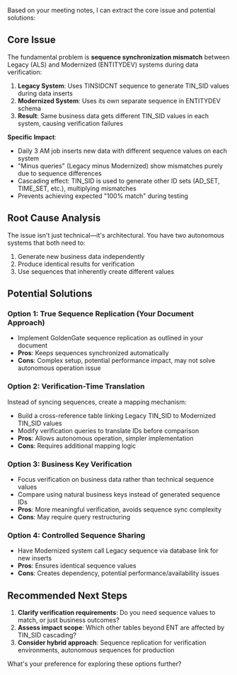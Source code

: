 Based on your meeting notes, I can extract the core issue and potential solutions:

## **Core Issue**

The fundamental problem is **sequence synchronization mismatch** between Legacy (ALS) and Modernized (ENTITYDEV) systems during data verification:

1. **Legacy System**: Uses TINSIDCNT sequence to generate TIN_SID values during data inserts
2. **Modernized System**: Uses its own separate sequence in ENTITYDEV schema 
3. **Result**: Same business data gets different TIN_SID values in each system, causing verification failures

**Specific Impact**:
- Daily 3 AM job inserts new data with different sequence values on each system
- "Minus queries" (Legacy minus Modernized) show mismatches purely due to sequence differences
- Cascading effect: TIN_SID is used to generate other ID sets (AD_SET, TIME_SET, etc.), multiplying mismatches
- Prevents achieving expected "100% match" during testing

## **Root Cause Analysis**

The issue isn't just technical—it's architectural. You have two autonomous systems that both need to:
1. Generate new business data independently 
2. Produce identical results for verification
3. Use sequences that inherently create different values

## **Potential Solutions**

### **Option 1: True Sequence Replication (Your Document Approach)**
- Implement GoldenGate sequence replication as outlined in your document
- **Pros**: Keeps sequences synchronized automatically
- **Cons**: Complex setup, potential performance impact, may not solve autonomous operation issue

### **Option 2: Verification-Time Translation**
Instead of syncing sequences, create a mapping mechanism:
- Build a cross-reference table linking Legacy TIN_SID to Modernized TIN_SID values
- Modify verification queries to translate IDs before comparison
- **Pros**: Allows autonomous operation, simpler implementation
- **Cons**: Requires additional mapping logic

### **Option 3: Business Key Verification**
- Focus verification on business data rather than technical sequence values
- Compare using natural business keys instead of generated sequence IDs
- **Pros**: More meaningful verification, avoids sequence sync complexity
- **Cons**: May require query restructuring

### **Option 4: Controlled Sequence Sharing**
- Have Modernized system call Legacy sequence via database link for new inserts
- **Pros**: Ensures identical sequence values
- **Cons**: Creates dependency, potential performance/availability issues

## **Recommended Next Steps**

1. **Clarify verification requirements**: Do you need sequence values to match, or just business outcomes?
2. **Assess impact scope**: Which other tables beyond ENT are affected by TIN_SID cascading?
3. **Consider hybrid approach**: Sequence replication for verification environments, autonomous sequences for production

What's your preference for exploring these options further?

